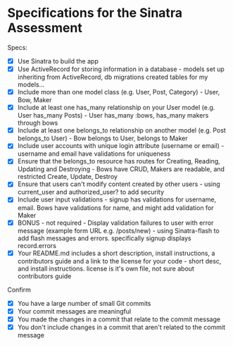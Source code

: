 # Specifications for the Sinatra Assessment

Specs:
- [x] Use Sinatra to build the app
- [x] Use ActiveRecord for storing information in a database - models set up inheriting from ActiveRecord, db migrations created tables for my models...
- [x] Include more than one model class (e.g. User, Post, Category) - User, Bow, Maker
- [x] Include at least one has_many relationship on your User model (e.g. User has_many Posts) - User has_many :bows, has_many makers through bows
- [x] Include at least one belongs_to relationship on another model (e.g. Post belongs_to User) - Bow belongs to User, belongs to Maker
- [x] Include user accounts with unique login attribute (username or email) - username and email have validations for uniqueness
- [x] Ensure that the belongs_to resource has routes for Creating, Reading, Updating and Destroying - Bows have CRUD, Makers are readable, and restricted Create, Update, Destroy
- [x] Ensure that users can't modify content created by other users - using current_user and authorized_user? to add security
- [x] Include user input validations - signup has validations for username, email. Bows have validations for name, and might add validation for Maker
- [x] BONUS - not required - Display validation failures to user with error message (example form URL e.g. /posts/new) - using Sinatra-flash to add flash messages and errors. specifically signup displays record.errors
- [x] Your README.md includes a short description, install instructions, a contributors guide and a link to the license for your code - short desc, and install instructions. license is it's own file, not sure about contributors guide

Confirm
- [x] You have a large number of small Git commits
- [x] Your commit messages are meaningful
- [x] You made the changes in a commit that relate to the commit message
- [x] You don't include changes in a commit that aren't related to the commit message
